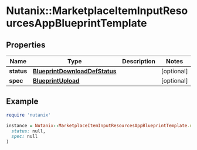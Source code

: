 # Nutanix::MarketplaceItemInputResourcesAppBlueprintTemplate

## Properties

| Name | Type | Description | Notes |
| ---- | ---- | ----------- | ----- |
| **status** | [**BlueprintDownloadDefStatus**](BlueprintDownloadDefStatus.md) |  | [optional] |
| **spec** | [**BlueprintUpload**](BlueprintUpload.md) |  | [optional] |

## Example

```ruby
require 'nutanix'

instance = Nutanix::MarketplaceItemInputResourcesAppBlueprintTemplate.new(
  status: null,
  spec: null
)
```

